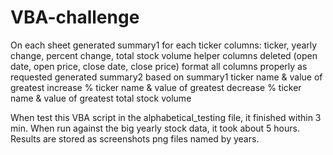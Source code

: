 # VBA-challenge

On each sheet
  generated summary1 for each ticker
    columns: ticker, yearly change, percent change, total stock volume
      helper columns deleted (open date, open price, close date, close price)
    format all columns properly as requested
  generated summary2 based on summary1
    ticker name & value of greatest increase %
    ticker name & value of greatest decrease %
    ticker name & value of greatest total stock volume

When test this VBA script in the alphabetical_testing file, it finished within 3 min.
When run against the big yearly stock data, it took about 5 hours.
  Results are stored as screenshots png files named by years.
  
